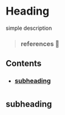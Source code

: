 # Heading

simple description  
> ### references 🔗 

## Contents		
* ### [subheading](#)      

#    

## subheading
